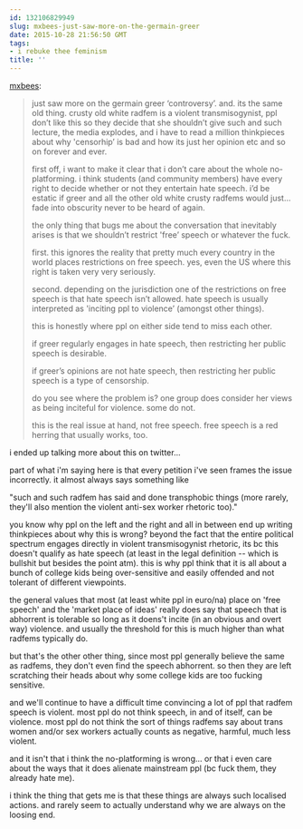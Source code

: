 ```yaml
---
id: 132106829949
slug: mxbees-just-saw-more-on-the-germain-greer
date: 2015-10-28 21:56:50 GMT
tags:
- i rebuke thee feminism
title: ''
---
```

<p><a class="tumblr_blog" href="http://mxbees.tumblr.com/post/132093198382">mxbees</a>:</p>
<blockquote>
<p>just saw more on the germain greer ‘controversy’. and. its the same old thing. crusty old white radfem is a violent transmisogynist, ppl don’t like this so they decide that she shouldn’t give such and such lecture, the media explodes, and i have to read a million thinkpieces about why 'censorhip’ is bad and how its just her opinion etc and so on forever and ever.</p>

<p>first off, i want to make it clear that i don’t care about the whole no-platforming. i think students (and community members) have every right to decide whether or not they entertain hate speech. i’d be estatic if greer and all the other old white crusty radfems would just… fade into obscurity never to be heard of again.</p>

<p>the only thing that bugs me about the conversation that inevitably arises is that we shouldn’t restrict 'free’ speech or whatever the fuck.</p>

<p>first. this ignores the reality that pretty much every country in the world places restrictions on free speech. yes, even the US where this right is taken very very seriously.</p>

<p>second. depending on the jurisdiction one of the restrictions on free speech is that hate speech isn’t allowed. hate speech is usually interpreted as 'inciting ppl to violence’ (amongst other things).</p>

<p>this is honestly where  ppl on either side tend to miss each other.</p>

<p>if greer regularly engages in hate speech, then restricting her public speech is desirable.</p>

<p>if greer’s opinions are not hate speech, then restricting her public speech is a type of censorship.</p>

<p>do you see where the problem is? one group does consider her views as being inciteful for violence. some do not.</p>

<p>this is the real issue at hand, not free speech. free speech is a red herring that usually works, too.</p>
</blockquote>

i ended up talking more about this on twitter...

part of what i'm saying here is that every petition i've seen frames the issue incorrectly. it almost always says something like

"such and such radfem has said and done transphobic things (more rarely, they'll also mention the violent anti-sex worker rhetoric too)."

you know why ppl on the left and the right and all in between end up writing thinkpieces about why this is wrong? beyond the fact that the entire political spectrum engages directly in violent transmisogynist rhetoric, its bc this doesn't qualify as hate speech (at least in the legal definition -- which is bullshit but besides the point atm). this is why ppl think that it is all about a bunch of college kids being over-sensitive and easily offended and not tolerant of different viewpoints.

the general values that most (at least white ppl in euro/na) place on 'free speech' and the 'market place of ideas' really does say that speech that is abhorrent is tolerable so long as it doens't incite (in an obvious and overt way) violence. and usually the threshold for this is much higher than what radfems typically do.

but that's the other other thing, since most ppl generally believe the same as radfems, they don't even find the speech abhorrent. so then they are left scratching their heads about why some college kids are too fucking sensitive.

and we'll continue to have a difficult time convincing a lot of ppl that radfem speech is violent. most ppl do not think speech, in and of itself, can be violence. most ppl do not think the sort of things radfems say about trans women and/or sex workers actually counts as negative, harmful, much less violent.

and it isn't that i think the no-platforming is wrong... or that i even care about the ways that it does alienate mainstream ppl (bc fuck them, they already hate me). 

i think the thing that gets me is that these things are always such localised actions. and rarely seem to actually understand why we are always on the loosing end.